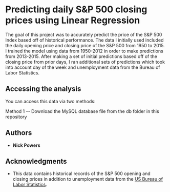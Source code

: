 # Predicting daily S&P 500 closing prices using Linear Regression

The goal of this project was to accurately predict the price of the S&P 500 Index based off of historical performance. 
The data I initially used included the daily opening price and closing price of the S&P 500 from 1950 to 2015. 
I trained the model using data from 1950-2012 in order to make predictions from 2013-2015. 
After making a set of initial predictions based off of the closing price from prior days, I ran additional sets of 
predictions which took into account day of the week and unemployment data from the Bureau of Labor Statistics.

## Accessing the analysis

You can access this data via two methods:

Method 1 -- Download the MySQL database file from the db folder in this repository

## Authors

* **Nick Powers**

## Acknowledgments

* This data contains historical records of the S&P 500 opening and closing prices in addition to unemployment 
data from the [US Bureau of Labor Statistics](https://www.bls.gov/).
